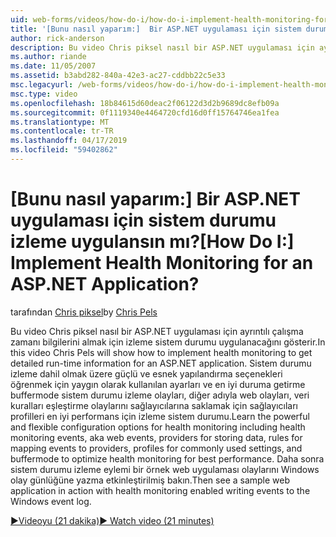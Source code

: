 ```yaml
---
uid: web-forms/videos/how-do-i/how-do-i-implement-health-monitoring-for-an-aspnet-application
title: '[Bunu nasıl yaparım:]  Bir ASP.NET uygulaması için sistem durumu izleme uygulansın mı? | Microsoft Docs'
author: rick-anderson
description: Bu video Chris piksel nasıl bir ASP.NET uygulaması için ayrıntılı çalışma zamanı bilgilerini almak için izleme sistem durumu uygulanacağını gösterir. Güçlü öğrenin ve...
ms.author: riande
ms.date: 11/05/2007
ms.assetid: b3abd282-840a-42e3-ac27-cddbb22c5e33
msc.legacyurl: /web-forms/videos/how-do-i/how-do-i-implement-health-monitoring-for-an-aspnet-application
msc.type: video
ms.openlocfilehash: 18b84615d60deac2f06122d3d2b9689dc8efb09a
ms.sourcegitcommit: 0f1119340e4464720cfd16d0ff15764746ea1fea
ms.translationtype: MT
ms.contentlocale: tr-TR
ms.lasthandoff: 04/17/2019
ms.locfileid: "59402862"
---
```

# <a name="how-do-i--implement-health-monitoring-for-an-aspnet-application"></a><span data-ttu-id="76880-105">[Bunu nasıl yaparım:]  Bir ASP.NET uygulaması için sistem durumu izleme uygulansın mı?</span><span class="sxs-lookup"><span data-stu-id="76880-105">[How Do I:]  Implement Health Monitoring for an ASP.NET Application?</span></span>

<span data-ttu-id="76880-106">tarafından [Chris piksel](https://twitter.com/chrispels)</span><span class="sxs-lookup"><span data-stu-id="76880-106">by [Chris Pels](https://twitter.com/chrispels)</span></span>

<span data-ttu-id="76880-107">Bu video Chris piksel nasıl bir ASP.NET uygulaması için ayrıntılı çalışma zamanı bilgilerini almak için izleme sistem durumu uygulanacağını gösterir.</span><span class="sxs-lookup"><span data-stu-id="76880-107">In this video Chris Pels will show how to implement health monitoring to get detailed run-time information for an ASP.NET application.</span></span> <span data-ttu-id="76880-108">Sistem durumu izleme dahil olmak üzere güçlü ve esnek yapılandırma seçenekleri öğrenmek için yaygın olarak kullanılan ayarları ve en iyi duruma getirme buffermode sistem durumu izleme olayları, diğer adıyla web olayları, veri kuralları eşleştirme olaylarını sağlayıcılarına saklamak için sağlayıcıları profilleri en iyi performans için izleme sistem durumu.</span><span class="sxs-lookup"><span data-stu-id="76880-108">Learn the powerful and flexible configuration options for health monitoring including health monitoring events, aka web events, providers for storing data, rules for mapping events to providers, profiles for commonly used settings, and buffermode to optimize health monitoring for best performance.</span></span> <span data-ttu-id="76880-109">Daha sonra sistem durumu izleme eylemi bir örnek web uygulaması olaylarını Windows olay günlüğüne yazma etkinleştirilmiş bakın.</span><span class="sxs-lookup"><span data-stu-id="76880-109">Then see a sample web application in action with health monitoring enabled writing events to the Windows event log.</span></span>

[<span data-ttu-id="76880-110">&#9654;Videoyu (21 dakika)</span><span class="sxs-lookup"><span data-stu-id="76880-110">&#9654; Watch video (21 minutes)</span></span>](https://channel9.msdn.com/Blogs/ASP-NET-Site-Videos/how-do-i-implement-health-monitoring-for-an-aspnet-application)
